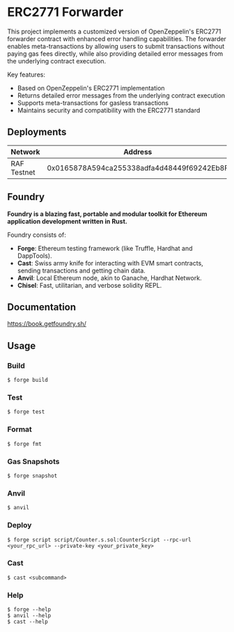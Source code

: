 # ERC2771 Forwarder

This project implements a customized version of OpenZeppelin's ERC2771 forwarder contract with enhanced error handling capabilities. The forwarder enables meta-transactions by allowing users to submit transactions without paying gas fees directly, while also providing detailed error messages from the underlying contract execution.

Key features:
- Based on OpenZeppelin's ERC2771 implementation
- Returns detailed error messages from the underlying contract execution
- Supports meta-transactions for gasless transactions
- Maintains security and compatibility with the ERC2771 standard

## Deployments

| Network | Address |
|---------|---------|
| RAF Testnet | 0x0165878A594ca255338adfa4d48449f69242Eb8F |

## Foundry

**Foundry is a blazing fast, portable and modular toolkit for Ethereum application development written in Rust.**

Foundry consists of:

-   **Forge**: Ethereum testing framework (like Truffle, Hardhat and DappTools).
-   **Cast**: Swiss army knife for interacting with EVM smart contracts, sending transactions and getting chain data.
-   **Anvil**: Local Ethereum node, akin to Ganache, Hardhat Network.
-   **Chisel**: Fast, utilitarian, and verbose solidity REPL.

## Documentation

https://book.getfoundry.sh/

## Usage

### Build

```shell
$ forge build
```

### Test

```shell
$ forge test
```

### Format

```shell
$ forge fmt
```

### Gas Snapshots

```shell
$ forge snapshot
```

### Anvil

```shell
$ anvil
```

### Deploy

```shell
$ forge script script/Counter.s.sol:CounterScript --rpc-url <your_rpc_url> --private-key <your_private_key>
```

### Cast

```shell
$ cast <subcommand>
```

### Help

```shell
$ forge --help
$ anvil --help
$ cast --help
```
